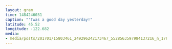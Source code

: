 ```yaml
---
layout: gram
time: 1484246031
caption: "'Twas a good day yesterday!"
latitude: 45.52
longitude: -122.682
media:
- media/posts/201701/15803461_249296242173467_5528563597984137216_n_17847002101184701.jpg
---
```

